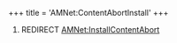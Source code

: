 +++
title = 'AMNet:ContentAbortInstall'
+++

1.  REDIRECT
    [AMNet:InstallContentAbort](AMNet:InstallContentAbort "wikilink")